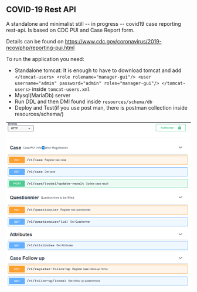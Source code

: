 COVID-19 Rest API
----
A standalone and minimalist still -- in progress -- covid19 case reporting rest-api. Is based on CDC PUI and Case Report form. 

Details can be found on https://www.cdc.gov/coronavirus/2019-ncov/php/reporting-pui.html

To run the application you need:
- Standalone tomcat:
	It is enough to have to download tomcat and add
	`</tomcat-users>
		<role rolename="manager-gui"/>
		  <user username="admin" password="admin" roles="manager-gui"/>
	</tomcat-users>` inside `tomcat-users.xml`
- Mysql(MariaDb) server
- Run DDL and then DMl found inside `resources/schema/db`
- Deploy and Test(if you use post man, there is postman collection inside resources/schema/)

![Swagger spec](src/main/resources/images/spec.png?raw=true "Swagger spec")